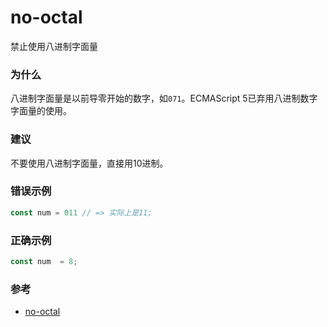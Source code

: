  # no-octal

禁止使用八进制字面量

### 为什么

八进制字面量是以前导零开始的数字，如`071`。ECMAScript 5已弃用八进制数字字面量的使用。

### 建议

不要使用八进制字面量，直接用10进制。

### 错误示例

```js
const num = 011 // => 实际上是11;
```

### 正确示例

```js
const num  = 8;
```

### 参考

- [no-octal](https://eslint.org/docs/rules/no-octal)
